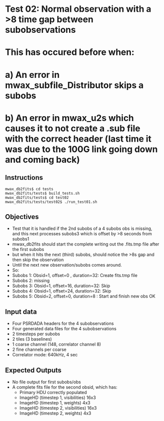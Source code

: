 # Test 02: Normal observation with a >8 time gap between subobservations
# This has occured before when:
# a) An error in mwax_subfile_Distributor skips a subobs 
# b) An error in mwax_u2s which causes it to not create a .sub file with the correct header (last time it was due to the 100G link going down and coming back)

## Instructions
```
mwax_db2fits$ cd tests
mwax_db2fits/tests$ build_tests.sh
mwax_db2fits/tests$ cd test02
mwax_db2fits/tests/test02$ ./run_test01.sh
```

## Objectives
* Test that it is handled if the 2nd subobs of a 4 subobs obs is missing, and this next processes subobs3 which is offset by >8 seconds from subobs1
* mwax_db2fits should start the complete writing out the .fits.tmp file after the first subobs
* but when it hits the next (third) subobs, should notice the >8s gap and then skip the observation
* Until the next new observation/subobs comes around.
* So:
* Subobs 1: Obsid=1, offset=0 , duration=32: Create fits.tmp file
* Subobs 2: missing
* Subobs 3: Obsid=1, offset=16, duration=32: Skip
* Subobs 4: Obsid=1, offset=24, duration=32: Skip
* Subobs 5: Obsid=2, offset=0,  duration=8 : Start and finish new obs OK

## Input data
* Four PSRDADA headers for the 4 subobservations
* Four generated data files for the 4 subobservations
* 2 timesteps per subobs
* 2 tiles (3 baselines)
* 1 coarse channel (148, correlator channel 8)
* 2 fine channels per coarse
* Correlator mode: 640kHz, 4 sec

## Expected Outputs
* No file output for first subobs/obs
* A complete fits file for the second obsid, which has:
  * Primary HDU correctly populated
  * ImageHD (timestep 1, visibilities) 16x3  
  * ImageHD (timestep 1, weights) 4x3
  * ImageHD (timestep 2, visibilities) 16x3
  * ImageHD (timestep 2, weights) 4x3
